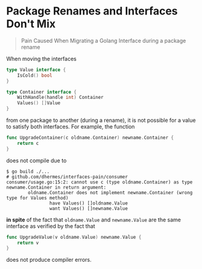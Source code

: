 # Package Renames and Interfaces Don't Mix

> Pain Caused When Migrating a Golang Interface during a package rename

When moving the interfaces

```go
type Value interface {
	IsCold() bool
}

type Container interface {
	WithHandle(handle int) Container
	Values() []Value
}
```

from one package to another (during a rename), it is not possible for a
value to satisfy both interfaces. For example, the function

```go
func UpgradeContainer(c oldname.Container) newname.Container {
	return c
}
```

does not compile due to

```
$ go build ./...
# github.com/dhermes/interfaces-pain/consumer
consumer/usage.go:15:2: cannot use c (type oldname.Container) as type newname.Container in return argument:
        oldname.Container does not implement newname.Container (wrong type for Values method)
                have Values() []oldname.Value
                want Values() []newname.Value
```

**in spite** of the fact that `oldname.Value` and `newname.Value` are the
same interface as verified by the fact that

```go
func UpgradeValue(v oldname.Value) newname.Value {
	return v
}
```

does not produce compiler errors.
